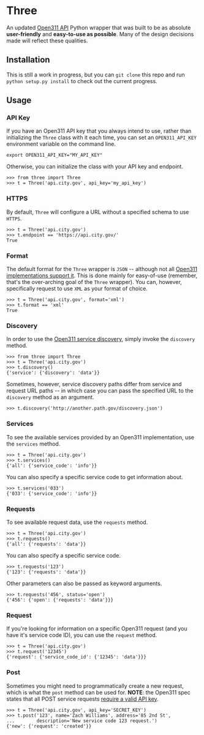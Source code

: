 Three
=====

An updated [Open311 API](http://wiki.open311.org/GeoReport_v2) Python wrapper
that was built to be as absolute **user-friendly** and **easy-to-use as
possible**. Many of the design decisions made will reflect these
qualities.


Installation
------------

This is still a work in progress, but you can `git clone` this repo and
run `python setup.py install` to check out the current progress.


Usage
-----

### API Key

If you have an Open311 API key that you always intend to use, rather
than initializing the `Three` class with it each time, you can set an
`OPEN311_API_KEY` environment variable on the command line.

    export OPEN311_API_KEY="MY_API_KEY"

Otherwise, you can initialize the class with your API key and endpoint.

    >>> from three import Three
    >>> t = Three('api.city.gov', api_key='my_api_key')


### HTTPS

By default, `Three` will configure a URL without a specified schema to
use `HTTPS`.

    >>> t = Three('api.city.gov')
    >>> t.endpoint == 'https://api.city.gov/'
    True


### Format

The default format for the `Three` wrapper is `JSON` -- although not all
[Open311 implementations support it](http://wiki.open311.org/GeoReport_v2#Format_Support).
This is done mainly for easy-of-use (remember, that's the over-arching
goal of the `Three` wrapper). You can, however, specifically request to
use `XML` as your format of choice.

    >>> t = Three('api.city.gov', format='xml')
    >>> t.format == 'xml'
    True


### Discovery

In order to use the [Open311 service discovery](http://wiki.open311.org/Service_Discovery),
simply invoke the `discovery` method.

    >>> from three import Three
    >>> t = Three('api.city.gov')
    >>> t.discovery()
    {'service': {'discovery': 'data'}}

Sometimes, however, service discovery paths differ from service and
request URL paths -- in which case you can pass the specified URL to the
`discovery` method as an argument.

    >>> t.discovery('http://another.path.gov/discovery.json')


### Services

To see the available services provided by an Open311 implementation, use
the `services` method.

    >>> t = Three('api.city.gov')
    >>> t.services()
    {'all': {'service_code': 'info'}}

You can also specify a specific service code to get information about.

    >>> t.services('033')
    {'033': {'service_code': 'info'}}


### Requests

To see available request data, use the `requests` method.

    >>> t = Three('api.city.gov')
    >>> t.requests()
    {'all': {'requests': 'data'}}

You can also specify a specific service code.

    >>> t.requests('123')
    {'123': {'requests': 'data'}}

Other parameters can also be passed as keyword arguments.

    >>> t.requests('456', status='open')
    {'456': {'open': {'requests': 'data'}}}


### Request

If you're looking for information on a specific Open311 request (and you
have it's service code ID), you can use the `request` method.

    >>> t = Three('api.city.gov')
    >>> t.request('12345')
    {'request': {'service_code_id': {'12345': 'data'}}}


### Post

Sometimes you might need to programmatically create a new request, which
is what the `post` method can be used for. **NOTE**: the Open311 spec
states that all POST service requests [require a valid API
key](http://wiki.open311.org/GeoReport_v2#POST_Service_Request).

    >>> t = Three('api.city.gov', api_key='SECRET_KEY')
    >>> t.post('123', name='Zach Williams', address='85 2nd St',
    ...        description='New service code 123 request.')
    {'new': {'request': 'created'}}
